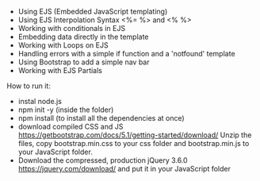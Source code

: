 
- Using EJS (Embedded JavaScript templating)
- Using EJS Interpolation Syntax <%=  %> and <%  %>
- Working with conditionals in EJS
- Embedding data directly in the template
- Working with Loops on EJS
- Handling errors with a simple if function and a 'notfound' template
- Using Bootstrap to add a simple nav bar
- Working with EJS Partials

How to run it:
- instal node.js
- npm init -y (inside the folder)
- npm install (to install all the dependencies at once)
- download compiled CSS and JS https://getbootstrap.com/docs/5.1/getting-started/download/
Unzip the files, copy bootstrap.min.css to your css folder and bootstrap.min.js to your JavaScript folder.
- Download the compressed, production jQuery 3.6.0 https://jquery.com/download/ and put it in your JavaScript folder


